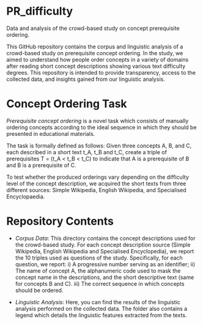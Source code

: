 # PR_difficulty
Data and analysis of the crowd-based study on concept prerequisite ordering.

This GitHub repository contains the corpus and linguistic analysis of a crowd-based study on prerequisite concept ordering. 
In the study, we aimed to understand how people order concepts in a variety of domains after reading short concept descriptions showing various text difficulty degrees. 
This repository is intended to provide transparency, access to the collected data, and insights gained from our linguistic analysis.

# Concept Ordering Task

*Prerequisite concept ordering* is a novel task which consists of manually ordering concepts according to the ideal sequence in which they should be presented in educational materials. 

The task is formally defined as follows: 
Given three concepts A, B, and C, each described in a short text t_A, t_B and t_C, create a triple of prerequisites T = (t_A < t_B < t_C) to indicate that A is a prerequisite of B and B is a prerequisite of C. 

To test whether the produced orderings vary depending on the difficulty level of the concept description, we acquired the short texts from three different sources: Simple Wikipedia, English Wikipedia, and Specialised Encyclopaedia.

# Repository Contents
- *Corpus Data*: This directory contains the concept descriptions used for the crowd-based study. For each concept description source (Simple Wikipedia, English Wikipedia and Specialised Encyclopedia), we report the 10 triples used as questions of the study. Specifically, for each question, we report:
i) A progressive number serving as an identifier;
ii) The name of concept A, the alphanumeric code used to mask the concept name in the descriptions, and the short descriptive text (same for concepts B and C).
iii) The correct sequence in which concepts should be ordered.
  
- *Linguistic Analysis*: Here, you can find the results of the linguistic analysis performed on the collected data. The folder also contains a legend which details the linguistic features extracted from the texts.
